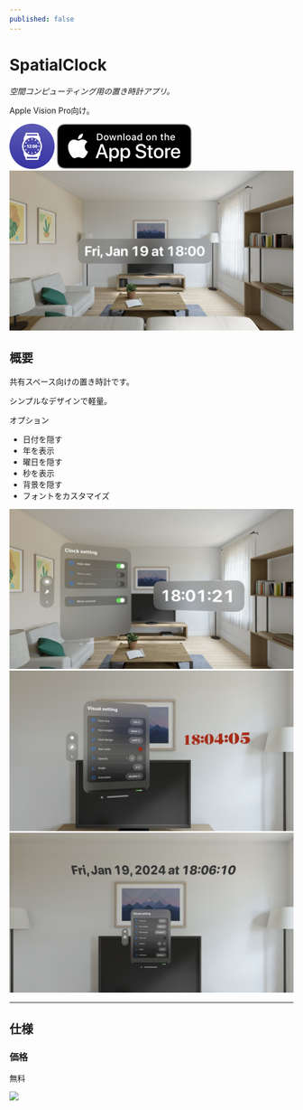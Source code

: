 ```yaml
---
published: false
---
```


<h1 translate="no">SpatialClock</h1>

_空間コンピューティング用の置き時計アプリ。_

Apple Vision Pro向け。

<img src="icon.png" width="80">

<a href="https://apps.apple.com/app/id6476141176" target="blank">
  <img src="appstore_badge.svg">
</a>

<img src="1.jpeg" width="600">

概要
----------
共有スペース向けの置き時計です。

シンプルなデザインで軽量。

オプション
- 日付を隠す
- 年を表示
- 曜日を隠す
- 秒を表示
- 背景を隠す
- フォントをカスタマイズ

<img src="2.jpeg" width="600">

<img src="3.jpeg" width="600">

<img src="4.jpeg" width="600">

* * *

仕様
-------
### 価格
無料

<a href="https://apps.apple.com/app/id6476141176" target="blank">
  <img src="qr-code.jpg" width="160">
</a>
